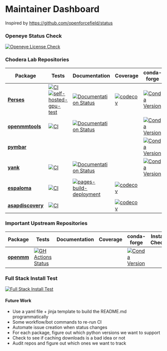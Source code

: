 Maintainer Dashboard
====================

Inspired by https://github.com/openforcefield/status

### Openeye Status Check
[![Openeye License Check](https://github.com/choderalab/argos/actions/workflows/openeye-license-check.yaml/badge.svg)](https://github.com/choderalab/argos/actions/workflows/openeye-license-check.yaml)

### Chodera Lab Repositories

| Package | Tests | Documentation | Coverage | conda-forge | Install Check |
|---|---|---|---|---|---| 
| [**Perses**](https://github.com/choderalab/perses/) | [![CI](https://github.com/choderalab/perses/actions/workflows/CI.yaml/badge.svg)](https://github.com/choderalab/perses/actions/workflows/CI.yaml) [![self-hosted-gpu-test](https://github.com/choderalab/perses/actions/workflows/self-hosted-gpu-test.yml/badge.svg)](https://github.com/choderalab/perses/actions/workflows/self-hosted-gpu-test.yml) | [![Documentation Status](https://readthedocs.org/projects/perses/badge/?version=latest)](http://perses.readthedocs.io/en/latest/?badge=latest) | [![codecov](https://codecov.io/gh/choderalab/perses/branch/main/graph/badge.svg)](https://codecov.io/gh/choderalab/perses/branch/main) | [![Conda Version](https://img.shields.io/conda/vn/conda-forge/perses.svg)](https://anaconda.org/conda-forge/perses) | [![Perses Install Check](https://github.com/choderalab/argos/actions/workflows/perses-install-test.yaml/badge.svg)](https://github.com/choderalab/argos/actions/workflows/perses-install-test.yaml) |
| [**openmmtools**](https://github.com/choderalab/openmmtools) | [![CI](https://github.com/choderalab/openmmtools/actions/workflows/CI.yml/badge.svg)](https://github.com/choderalab/openmmtools/actions/workflows/CI.yml) | [![Documentation Status](https://readthedocs.org/projects/openmmtools/badge/?version=latest)](https://openmmtools.readthedocs.io/en/latest/?badge=latest) | | [![Conda Version](https://img.shields.io/conda/vn/conda-forge/openmmtools.svg)](https://anaconda.org/conda-forge/openmmtools) | [![openmmtools Install Check](https://github.com/choderalab/argos/actions/workflows/openmmtools-install-test.yaml/badge.svg)](https://github.com/choderalab/argos/actions/workflows/openmmtools-install-test.yaml) |
| [**pymbar**](https://github.com/choderalab/pymbar) | | | | [![Conda Version](https://img.shields.io/conda/vn/conda-forge/pymbar.svg)](https://anaconda.org/conda-forge/pymbar) | [![pymbar Install Check](https://github.com/choderalab/argos/actions/workflows/pymbar-install-test.yaml/badge.svg)](https://github.com/choderalab/argos/actions/workflows/pymbar-install-test.yaml) | 
| [**yank**](https://github.com/choderalab/yank) | [![CI](https://github.com/choderalab/yank/actions/workflows/CI.yaml/badge.svg)](https://github.com/choderalab/yank/actions/workflows/CI.yaml) | [![Documentation Status](https://readthedocs.org/projects/yank/badge/?version=latest)](https://yank.readthedocs.io/en/latest/?badge=latest) | | [![Conda Version](https://img.shields.io/conda/vn/conda-forge/yank.svg)](https://anaconda.org/conda-forge/yank) | [![Yank Install Check](https://github.com/choderalab/argos/actions/workflows/yank-install-test.yaml/badge.svg)](https://github.com/choderalab/argos/actions/workflows/yank-install-test.yaml) |
| [**espaloma**](https://github.com/choderalab/espaloma) | [![CI](https://github.com/choderalab/espaloma/actions/workflows/CI.yaml/badge.svg)](https://github.com/choderalab/espaloma/actions/workflows/CI.yaml) | [![pages-build-deployment](https://github.com/choderalab/espaloma/actions/workflows/pages/pages-build-deployment/badge.svg)](https://github.com/choderalab/espaloma/actions/workflows/pages/pages-build-deployment) | [![codecov](https://codecov.io/gh/choderalab/espaloma/branch/master/graph/badge.svg?token=pbabVtOOF2)](https://codecov.io/gh/choderalab/espaloma) | | |
| [**asapdiscovery**](https://github.com/choderalab/asapdiscovery/) | [![CI](https://github.com/choderalab/asapdiscovery/actions/workflows/CI.yaml/badge.svg)](https://github.com/choderalab/asapdiscovery/actions/workflows/CI.yaml) | | [![codecov](https://codecov.io/gh/choderalab/asapdiscovery/branch/main/graph/badge.svg)](https://codecov.io/gh/choderalab/asapdiscovery/branch/main) |  |  |


### Important Upstream Repositories

| Package | Tests | Documentation | Coverage | conda-forge | Install Check |
|---|---|---|---|---|---|
| [**openmm**](https://github.com/openmm/openmm) | [![GH Actions Status](https://github.com/openmm/openmm/workflows/CI/badge.svg)](https://github.com/openmm/openmm/actions?query=branch%3Amaster+workflow%3ACI) | | | [![Conda Version](https://img.shields.io/conda/vn/conda-forge/openmm.svg)](https://anaconda.org/conda-forge/openmm) | |

### Full Stack Install Test
[![Full Stack Install Test](https://github.com/choderalab/argos/actions/workflows/full-stack-install.yaml/badge.svg)](https://github.com/choderalab/argos/actions/workflows/full-stack-install.yaml)

#### Future Work
* Use a yaml file + jinja template to build the README.md programmatically 
* Some workflow/bot commands to re-run CI
* Automate issue creation when status changes
* For each package, figure out which python versions we want to support
* Check to see if caching downloads is a bad idea or not
* Audit repos and figure out which ones we want to track
